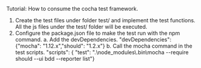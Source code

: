  Tutorial: How to consume the cocha test framework.
 1. Create the test files under folder test/ and implement the test functions. All the js files under the test/ folder will be executed.
 2. Configure the package.json file to make the test run with the npm command.
	a. Add the devDependencies. "devDependencies": {"mocha": "1.12.x","should": "1.2.x"}
	b. Call the mocha command in the test scripts. "scripts": { "test": ".\\node_modules\\.bin\\mocha --require should --ui bdd --reporter list"}